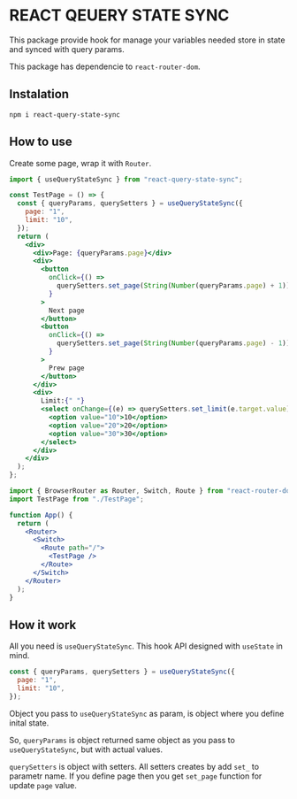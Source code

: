 # REACT QEUERY STATE SYNC

This package provide hook for manage your variables needed store in state and synced with query params.


This package has dependencie to `react-router-dom`.

## Instalation

```
npm i react-query-state-sync
```

## How to use

Create some page, wrap it with `Router`.

```jsx
import { useQueryStateSync } from "react-query-state-sync";

const TestPage = () => {
  const { queryParams, querySetters } = useQueryStateSync({
    page: "1",
    limit: "10",
  });
  return (
    <div>
      <div>Page: {queryParams.page}</div>
      <div>
        <button
          onClick={() =>
            querySetters.set_page(String(Number(queryParams.page) + 1))
          }
        >
          Next page
        </button>
        <button
          onClick={() =>
            querySetters.set_page(String(Number(queryParams.page) - 1))
          }
        >
          Prew page
        </button>
      </div>
      <div>
        Limit:{" "}
        <select onChange={(e) => querySetters.set_limit(e.target.value)}>
          <option value="10">10</option>
          <option value="20">20</option>
          <option value="30">30</option>
        </select>
      </div>
    </div>
  );
};
```

```jsx
import { BrowserRouter as Router, Switch, Route } from "react-router-dom";
import TestPage from "./TestPage";

function App() {
  return (
    <Router>
      <Switch>
        <Route path="/">
          <TestPage />
        </Route>
      </Switch>
    </Router>
  );
}
```

## How it work

All you need is `useQueryStateSync`. This hook API designed with `useState` in mind.

  ```jsx
  const { queryParams, querySetters } = useQueryStateSync({
    page: "1",
    limit: "10",
  });
  ```

Object you pass to `useQueryStateSync` as param, is object where you define inital state.

So, `queryParams` is object returned same object as you pass to `useQueryStateSync`, but with actual values.

`querySetters` is object with setters. All setters creates by add `set_` to parametr name. If you define page then you get `set_page` function for update `page` value.